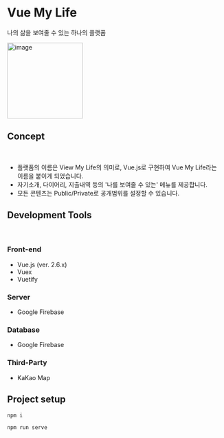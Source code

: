# Vue My Life

나의 삶을 보여줄 수 있는 하나의 플랫폼

<img width="176" alt="image" src="https://user-images.githubusercontent.com/57279811/197681618-3fbe86e5-5d35-4d8b-93c4-a81ed10f9f75.png">

## Concept

<br/>

- 플랫폼의 이름은 View My Life의 의미로, Vue.js로 구현하여 Vue My Life라는 이름을 붙이게 되었습니다.
- 자기소개, 다이어리, 지출내역 등의 '나를 보여줄 수 있는' 메뉴를 제공합니다.
- 모든 콘텐츠는 Public/Private로 공개범위를 설정할 수 있습니다.

## Development Tools

<br/>

### Front-end

- Vue.js (ver. 2.6.x)
- Vuex
- Vuetify

### Server

- Google Firebase

### Database

- Google Firebase

### Third-Party

- KaKao Map

## Project setup

```
npm i
```

```
npm run serve
```
